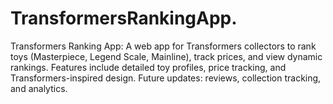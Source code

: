 # TransformersRankingApp.
Transformers Ranking App: A web app for Transformers collectors to rank toys (Masterpiece, Legend Scale, Mainline), track prices, and view dynamic rankings. Features include detailed toy profiles, price tracking, and Transformers-inspired design. Future updates: reviews, collection tracking, and analytics.
